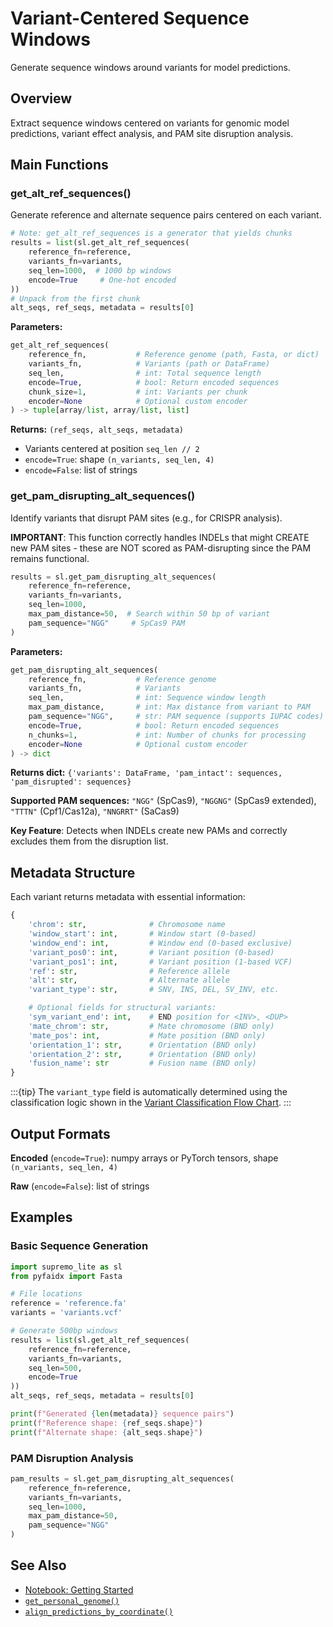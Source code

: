 # Variant-Centered Sequence Windows

Generate sequence windows around variants for model predictions.

## Overview

Extract sequence windows centered on variants for genomic model predictions, variant effect analysis, and PAM site disruption analysis.

## Main Functions

### get_alt_ref_sequences()

Generate reference and alternate sequence pairs centered on each variant.

```python
# Note: get_alt_ref_sequences is a generator that yields chunks
results = list(sl.get_alt_ref_sequences(
    reference_fn=reference,
    variants_fn=variants,
    seq_len=1000,  # 1000 bp windows
    encode=True     # One-hot encoded
))
# Unpack from the first chunk
alt_seqs, ref_seqs, metadata = results[0]
```

**Parameters:**
```python
get_alt_ref_sequences(
    reference_fn,           # Reference genome (path, Fasta, or dict)
    variants_fn,            # Variants (path or DataFrame)
    seq_len,                # int: Total sequence length
    encode=True,            # bool: Return encoded sequences
    chunk_size=1,           # int: Variants per chunk
    encoder=None            # Optional custom encoder
) -> tuple[array/list, array/list, list]
```

**Returns:** `(ref_seqs, alt_seqs, metadata)`
- Variants centered at position `seq_len // 2`
- `encode=True`: shape `(n_variants, seq_len, 4)`
- `encode=False`: list of strings

### get_pam_disrupting_alt_sequences()

Identify variants that disrupt PAM sites (e.g., for CRISPR analysis).

**IMPORTANT**: This function correctly handles INDELs that might CREATE new PAM sites - these are NOT scored as PAM-disrupting since the PAM remains functional.

```python
results = sl.get_pam_disrupting_alt_sequences(
    reference_fn=reference,
    variants_fn=variants,
    seq_len=1000,
    max_pam_distance=50,  # Search within 50 bp of variant
    pam_sequence="NGG"     # SpCas9 PAM
)
```

**Parameters:**
```python
get_pam_disrupting_alt_sequences(
    reference_fn,           # Reference genome
    variants_fn,            # Variants
    seq_len,                # int: Sequence window length
    max_pam_distance,       # int: Max distance from variant to PAM
    pam_sequence="NGG",     # str: PAM sequence (supports IUPAC codes)
    encode=True,            # bool: Return encoded sequences
    n_chunks=1,             # int: Number of chunks for processing
    encoder=None            # Optional custom encoder
) -> dict
```

**Returns dict:** `{'variants': DataFrame, 'pam_intact': sequences, 'pam_disrupted': sequences}`

**Supported PAM sequences:** `"NGG"` (SpCas9), `"NGGNG"` (SpCas9 extended), `"TTTN"` (Cpf1/Cas12a), `"NNGRRT"` (SaCas9)

**Key Feature**: Detects when INDELs create new PAMs and correctly excludes them from the disruption list.

## Metadata Structure

Each variant returns metadata with essential information:

```python
{
    'chrom': str,              # Chromosome name
    'window_start': int,       # Window start (0-based)
    'window_end': int,         # Window end (0-based exclusive)
    'variant_pos0': int,       # Variant position (0-based)
    'variant_pos1': int,       # Variant position (1-based VCF)
    'ref': str,                # Reference allele
    'alt': str,                # Alternate allele
    'variant_type': str,       # SNV, INS, DEL, SV_INV, etc.

    # Optional fields for structural variants:
    'sym_variant_end': int,    # END position for <INV>, <DUP>
    'mate_chrom': str,         # Mate chromosome (BND only)
    'mate_pos': int,           # Mate position (BND only)
    'orientation_1': str,      # Orientation (BND only)
    'orientation_2': str,      # Orientation (BND only)
    'fusion_name': str         # Fusion name (BND only)
}
```

:::{tip}
The `variant_type` field is automatically determined using the classification logic shown in the [Variant Classification Flow Chart](../_static/images/variant_classification.png).
:::

## Output Formats

**Encoded** (`encode=True`): numpy arrays or PyTorch tensors, shape `(n_variants, seq_len, 4)`

**Raw** (`encode=False`): list of strings

## Examples

### Basic Sequence Generation

```python
import supremo_lite as sl
from pyfaidx import Fasta

# File locations
reference = 'reference.fa'
variants = 'variants.vcf'

# Generate 500bp windows
results = list(sl.get_alt_ref_sequences(
    reference_fn=reference,
    variants_fn=variants,
    seq_len=500,
    encode=True
))
alt_seqs, ref_seqs, metadata = results[0]

print(f"Generated {len(metadata)} sequence pairs")
print(f"Reference shape: {ref_seqs.shape}")
print(f"Alternate shape: {alt_seqs.shape}")
```

### PAM Disruption Analysis

```python
pam_results = sl.get_pam_disrupting_alt_sequences(
    reference_fn=reference,
    variants_fn=variants,
    seq_len=1000,
    max_pam_distance=50,
    pam_sequence="NGG"
)
```


## See Also

- [Notebook: Getting Started](../notebooks/01_getting_started.ipynb)
- [`get_personal_genome()`](personalization.md)
- [`align_predictions_by_coordinate()`](prediction_alignment.md)
